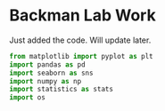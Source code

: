 # Backman Lab Work

Just added the code. Will update later.

```python
from matplotlib import pyplot as plt
import pandas as pd
import seaborn as sns
import numpy as np
import statistics as stats
import os
```
